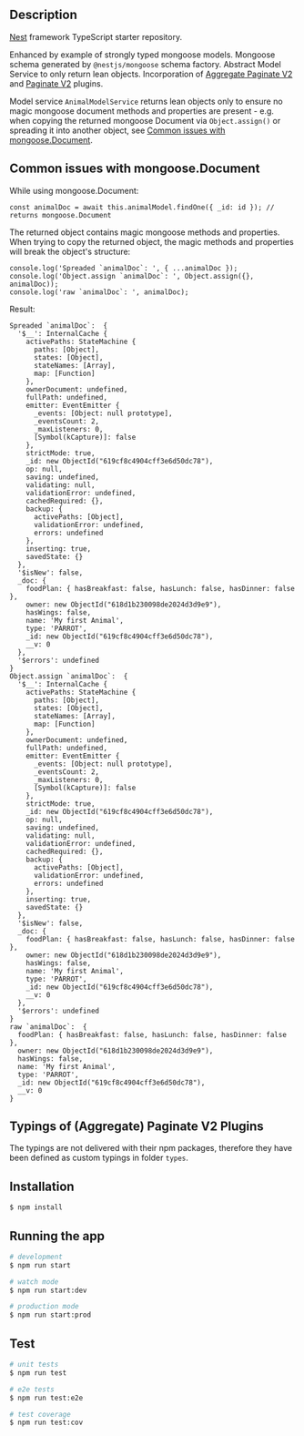 ## Description

[Nest](https://github.com/nestjs/nest) framework TypeScript starter repository.

Enhanced by example of strongly typed mongoose models. Mongoose schema generated by `@nestjs/mongoose` schema factory. Abstract Model Service to only return lean objects. Incorporation of [Aggregate Paginate V2](https://github.com/aravindnc/mongoose-aggregate-paginate-v2) and [Paginate V2](https://github.com/aravindnc/mongoose-paginate-v2) plugins.

Model service `AnimalModelService` returns lean objects only to ensure no magic mongoose document methods and properties are present - e.g. when copying the returned mongoose Document via `Object.assign()` or spreading it into another object, see [Common issues with mongoose.Document](#common-issues-with-mongoosedocument).

## Common issues with mongoose.Document

While using mongoose.Document:

```
const animalDoc = await this.animalModel.findOne({ _id: id }); // returns mongoose.Document
```

The returned object contains magic mongoose methods and properties. When trying to copy the returned object, the magic methods and properties will break the object's structure:

```
console.log('Spreaded `animalDoc`: ', { ...animalDoc });
console.log('Object.assign `animalDoc`: ', Object.assign({}, animalDoc));
console.log('raw `animalDoc`: ', animalDoc);
```

Result:

```
Spreaded `animalDoc`:  {
  '$__': InternalCache {
    activePaths: StateMachine {
      paths: [Object],
      states: [Object],
      stateNames: [Array],
      map: [Function]
    },
    ownerDocument: undefined,
    fullPath: undefined,
    emitter: EventEmitter {
      _events: [Object: null prototype],
      _eventsCount: 2,
      _maxListeners: 0,
      [Symbol(kCapture)]: false
    },
    strictMode: true,
    _id: new ObjectId("619cf8c4904cff3e6d50dc78"),
    op: null,
    saving: undefined,
    validating: null,
    validationError: undefined,
    cachedRequired: {},
    backup: {
      activePaths: [Object],
      validationError: undefined,
      errors: undefined
    },
    inserting: true,
    savedState: {}
  },
  '$isNew': false,
  _doc: {
    foodPlan: { hasBreakfast: false, hasLunch: false, hasDinner: false },
    owner: new ObjectId("618d1b230098de2024d3d9e9"),
    hasWings: false,
    name: 'My first Animal',
    type: 'PARROT',
    _id: new ObjectId("619cf8c4904cff3e6d50dc78"),
    __v: 0
  },
  '$errors': undefined
}
Object.assign `animalDoc`:  {
  '$__': InternalCache {
    activePaths: StateMachine {
      paths: [Object],
      states: [Object],
      stateNames: [Array],
      map: [Function]
    },
    ownerDocument: undefined,
    fullPath: undefined,
    emitter: EventEmitter {
      _events: [Object: null prototype],
      _eventsCount: 2,
      _maxListeners: 0,
      [Symbol(kCapture)]: false
    },
    strictMode: true,
    _id: new ObjectId("619cf8c4904cff3e6d50dc78"),
    op: null,
    saving: undefined,
    validating: null,
    validationError: undefined,
    cachedRequired: {},
    backup: {
      activePaths: [Object],
      validationError: undefined,
      errors: undefined
    },
    inserting: true,
    savedState: {}
  },
  '$isNew': false,
  _doc: {
    foodPlan: { hasBreakfast: false, hasLunch: false, hasDinner: false },
    owner: new ObjectId("618d1b230098de2024d3d9e9"),
    hasWings: false,
    name: 'My first Animal',
    type: 'PARROT',
    _id: new ObjectId("619cf8c4904cff3e6d50dc78"),
    __v: 0
  },
  '$errors': undefined
}
raw `animalDoc`:  {
  foodPlan: { hasBreakfast: false, hasLunch: false, hasDinner: false },
  owner: new ObjectId("618d1b230098de2024d3d9e9"),
  hasWings: false,
  name: 'My first Animal',
  type: 'PARROT',
  _id: new ObjectId("619cf8c4904cff3e6d50dc78"),
  __v: 0
}
```

## Typings of (Aggregate) Paginate V2 Plugins

The typings are not delivered with their npm packages, therefore they have been defined as custom typings in folder `types`.

## Installation

```bash
$ npm install
```

## Running the app

```bash
# development
$ npm run start

# watch mode
$ npm run start:dev

# production mode
$ npm run start:prod
```

## Test

```bash
# unit tests
$ npm run test

# e2e tests
$ npm run test:e2e

# test coverage
$ npm run test:cov
```
